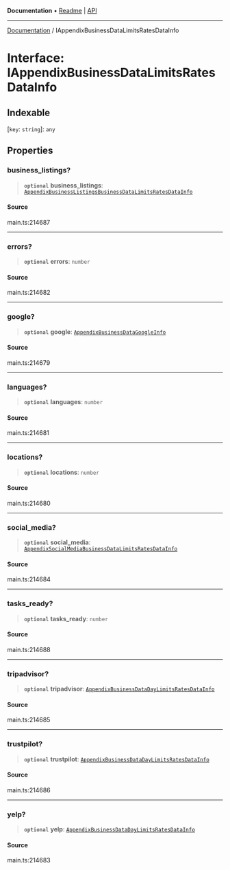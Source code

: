 **Documentation** • [Readme](../README.md) \| [API](../globals.md)

***

[Documentation](../README.md) / IAppendixBusinessDataLimitsRatesDataInfo

# Interface: IAppendixBusinessDataLimitsRatesDataInfo

## Indexable

 \[`key`: `string`\]: `any`

## Properties

### business\_listings?

> **`optional`** **business\_listings**: [`AppendixBusinessListingsBusinessDataLimitsRatesDataInfo`](../classes/AppendixBusinessListingsBusinessDataLimitsRatesDataInfo.md)

#### Source

main.ts:214687

***

### errors?

> **`optional`** **errors**: `number`

#### Source

main.ts:214682

***

### google?

> **`optional`** **google**: [`AppendixBusinessDataGoogleInfo`](../classes/AppendixBusinessDataGoogleInfo.md)

#### Source

main.ts:214679

***

### languages?

> **`optional`** **languages**: `number`

#### Source

main.ts:214681

***

### locations?

> **`optional`** **locations**: `number`

#### Source

main.ts:214680

***

### social\_media?

> **`optional`** **social\_media**: [`AppendixSocialMediaBusinessDataLimitsRatesDataInfo`](../classes/AppendixSocialMediaBusinessDataLimitsRatesDataInfo.md)

#### Source

main.ts:214684

***

### tasks\_ready?

> **`optional`** **tasks\_ready**: `number`

#### Source

main.ts:214688

***

### tripadvisor?

> **`optional`** **tripadvisor**: [`AppendixBusinessDataDayLimitsRatesDataInfo`](../classes/AppendixBusinessDataDayLimitsRatesDataInfo.md)

#### Source

main.ts:214685

***

### trustpilot?

> **`optional`** **trustpilot**: [`AppendixBusinessDataDayLimitsRatesDataInfo`](../classes/AppendixBusinessDataDayLimitsRatesDataInfo.md)

#### Source

main.ts:214686

***

### yelp?

> **`optional`** **yelp**: [`AppendixBusinessDataDayLimitsRatesDataInfo`](../classes/AppendixBusinessDataDayLimitsRatesDataInfo.md)

#### Source

main.ts:214683
